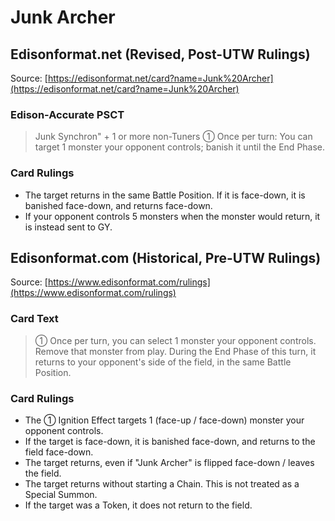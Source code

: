 # Junk Archer

## Edisonformat.net (Revised, Post-UTW Rulings)

Source: [https://edisonformat.net/card?name=Junk%20Archer](https://edisonformat.net/card?name=Junk%20Archer)

### Edison-Accurate PSCT

> Junk Synchron" + 1 or more non-Tuners
> ① Once per turn:
> You can target 1 monster your opponent controls; banish it until the End Phase.

### Card Rulings

*   The target returns in the same Battle Position. If it is face-down, it is banished face-down, and returns face-down.
*   If your opponent controls 5 monsters when the monster would return, it is instead sent to GY.


## Edisonformat.com (Historical, Pre-UTW Rulings)

Source: [https://www.edisonformat.com/rulings](https://www.edisonformat.com/rulings)

### Card Text

> ① Once per turn, you can select 1 monster your opponent controls. Remove that monster from play. During the End Phase of this turn, it returns to your opponent's side of the field, in the same Battle Position.

### Card Rulings

*   The ① Ignition Effect targets 1 (face-up / face-down) monster your opponent controls.
*   If the target is face-down, it is banished face-down, and returns to the field face-down.
*   The target returns, even if "Junk Archer" is flipped face-down / leaves the field.
*   The target returns without starting a Chain. This is not treated as a Special Summon.
*   If the target was a Token, it does not return to the field.


